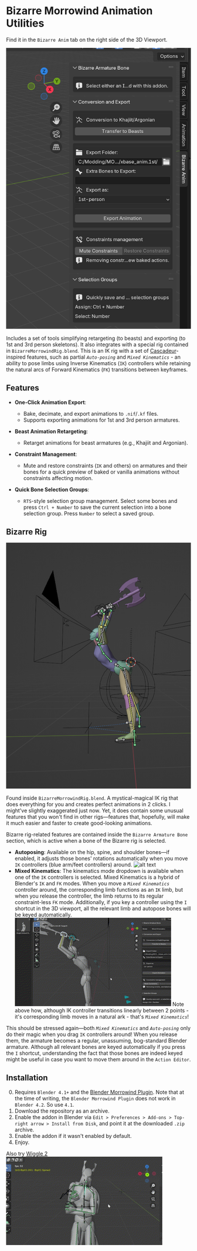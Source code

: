 # Bizarre Morrowind Animation Utilities

Find it in the `Bizarre Anim` tab on the right side of the 3D Viewport.

![Hi](images/Addon_ui.png)

Includes a set of tools simplifying retargeting (to beasts) and exporting (to 1st and 3rd person skeletons). 
It also integrates with a special rig contained in `BizarreMorrowindRig.blend`.
This is an IK rig with a set of [Cascadeur](https://cascadeur.com/)-inspired features, such as partial _`Auto-posing`_ and _`Mixed Kinematics`_ - an ability to pose limbs using Inverse Kinematics (`IK`) controllers while retaining the natural arcs of Forward Kinematics (`FK`) transitions between keyframes.

## Features

- **One-Click Animation Export**:
  - Bake, decimate, and export animations to `.nif`/`.kf` files.
  - Supports exporting animations for 1st and 3rd person armatures.

- **Beast Animation Retargeting**:
  - Retarget animations for beast armatures (e.g., Khajiit and Argonian).  

- **Constraint Management**:
  - Mute and restore constraints (`IK` and others) on armatures and their bones for a quick preview of baked or vanilla animations without constraints affecting motion.

- **Quick Bone Selection Groups**:
  - `RTS`-style selection group management. Select some bones and press `Ctrl + Number` to save the current selection into a bone selection group. Press `Number` to select a saved group. 

## Bizarre Rig

![alt text](images/mhm.png)

Found inside `BizarreMorrowindRig.blend`.
A mystical-magical IK rig that does everything for you and creates perfect animations in 2 clicks.
I might've slightly exaggerated just now.
Yet, it does contain some unusual features that you won't find in other rigs—features that, hopefully, will make it much easier and faster to create good-looking animations.



Bizarre rig-related features are contained inside the `Bizarre Armature Bone` section, which is active when a bone of the Bizarre rig is selected.

- **Autoposing**:
  Available on the hip, spine, and shoulder bones—if enabled, it adjusts those bones' rotations automatically when you move `IK` controllers (blue arm/feet controllers) around.
![alt text](images/autopose.gif)
- **Mixed Kinematics**:
  The kinematics mode dropdown is available when one of the `IK` controllers is selected. Mixed Kinematics is a hybrid of Blender's `IK` and `FK` modes. When you move a _`Mixed Kinematics`_ controller around, the corresponding limb functions as an `IK` limb, but when you release the controller, the limb returns to its regular constraint-less `FK` mode. Additionally, if you key a controller using the `I` shortcut in the 3D viewport, all the relevant limb and autopose bones will be keyed automatically.
![alt text](images/mixed_kinematics.gif)
Note above how, although IK controller transitions linearly between 2 points - it's corresponding limb moves in a natural ark - that's _`Mixed Kinematics`_!

This should be stressed again—both _`Mixed Kinematics`_ and _`Auto-posing`_ only do their magic when you drag `IK` controllers around! When you release them, the armature becomes a regular, unassuming, bog-standard Blender armature. Although all relevant bones are keyed automatically if you press the `I` shortcut, understanding the fact that those bones are indeed keyed might be useful in case you want to move them around in the `Action Editor`.

## Installation

0. Requires `Blender 4.1+` and the [Blender Morrowind Plugin](https://github.com/Greatness7/io_scene_mw/releases). Note that at the time of writing, the `Blender Morrowind Plugin` does not work in `Blender 4.2`. So use `4.1`.
1. Download the repository as an archive.
2. Enable the addon in Blender via `Edit > Preferences > Add-ons > Top-right arrow > Install from Disk`, and point it at the downloaded `.zip` archive.
3. Enable the addon if it wasn't enabled by default.
4. Enjoy.


Also try [Wiggle 2](https://github.com/shteeve3d/blender-wiggle-2)
![alt text](images/wiggle.gif)



